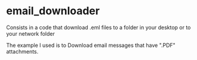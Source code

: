 # email_downloader
Consists in a code that download .eml files to a folder in your desktop or to your network folder

The example I used is to Download email messages that have ".PDF" attachments.
